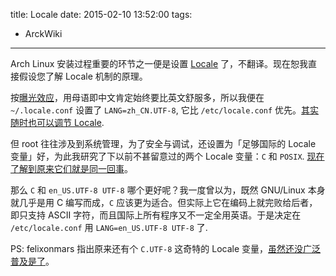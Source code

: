 title: Locale
date: 2015-02-10 13:52:00
tags:
- ArckWiki
---

Arch Linux 安装过程重要的环节之一便是设置 [Locale](https://wiki.archlinux.org/index.php/Locale) 了，不翻译。现在恕我直接假设您了解 Locale 机制的原理。

按[曝光效应](http://www.douban.com/group/topic/39675260/)，用母语即中文肯定始终要比英文舒服多，所以我便在 `~/.locale.conf` 设置了 `LANG=zh_CN.UTF-8`, 它比 `/etc/locale.conf` 优先。[其实随时也可以调节 Locale](http://arch.acgtyrant.com/2014/11/30/Enviroment-variables/).

但 root 往往涉及到系统管理，为了安全与调试，还设置为「足够国际的 Locale 变量」好，为此我研究了下以前不甚留意过的两个 Locale 变量：`C` 和 `POSIX`. [现在了解到原来它们就是同一回事](http://unix.stackexchange.com/a/87747)。

那么 `C` 和 `en_US.UTF-8 UTF-8` 哪个更好呢？我一度曾以为，既然 GNU/Linux 本身就几乎是用 C 编写而成，`C` 应该更为适合。但实际上它在编码上就完败给后者，即只支持 ASCII 字符，而且国际上所有程序又不一定全用英语。于是决定在 `/etc/locale.conf` 用 `LANG=en_US.UTF-8 UTF-8` 了.

PS: felixonmars 指出原来还有个 `C.UTF-8` 这奇特的 Locale 变量，[虽然还没广泛普及是了](https://sourceware.org/bugzilla/show_bug.cgi?id=17318)。
